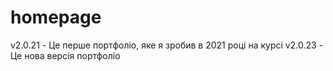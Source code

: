 # homepage
v2.0.21 - Це перше портфоліо, яке я зробив в 2021 році на курсі
v2.0.23 - Це нова версія портфоліо
